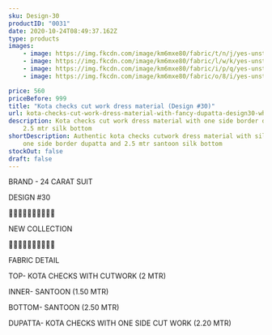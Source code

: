 ```yaml
---
sku: Design-30
productID: "0031"
date: 2020-10-24T08:49:37.162Z
type: products
images:
    - image: https://img.fkcdn.com/image/km6mxe80/fabric/t/n/j/yes-unstitched-design-30-sun-fashion-and-lifestyle-original-imagf5fwjfb97xgg.jpeg
    - image: https://img.fkcdn.com/image/km6mxe80/fabric/l/w/k/yes-unstitched-design-30-sun-fashion-and-lifestyle-original-imagf5fwvvumueny.jpeg
    - image: https://img.fkcdn.com/image/km6mxe80/fabric/i/p/q/yes-unstitched-design-30-sun-fashion-and-lifestyle-original-imagf5fw7t6ubs28.jpeg
    - image: https://img.fkcdn.com/image/km6mxe80/fabric/o/8/i/yes-unstitched-design-30-sun-fashion-and-lifestyle-original-imagf5fwwyrhczfz.jpeg

price: 560
priceBefore: 999
title: "Kota checks cut work dress material (Design #30)"
url: kota-checks-cut-work-dress-material-with-fancy-dupatta-design30-wholesale
description: Kota checks cut work dress material with one side border dupatta,
    2.5 mtr silk bottom
shortDescription: Authentic kota checks cutwork dress material with silk lining,
    one side border dupatta and 2.5 mtr santoon silk bottom
stockOut: false
draft: false
---
```


BRAND - 24 CARAT SUIT

DESIGN #30

💐💐💐💐💐💐💐💐💐💐

NEW COLLECTION

🌷🌷🌷🌷🌷🌷🌷🌷🌷🌷

FABRIC DETAIL

TOP- KOTA CHECKS WITH CUTWORK (2 MTR)

INNER- SANTOON (1.50 MTR)

BOTTOM- SANTOON (2.50 MTR)

DUPATTA- KOTA CHECKS WITH ONE SIDE CUT WORK (2.20 MTR)
